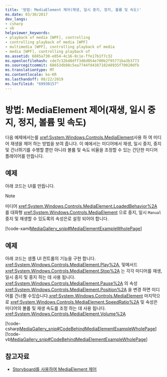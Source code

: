```yaml
---
title: '방법: MediaElement 제어(재생, 일시 중지, 정지, 볼륨 및 속도)'
ms.date: 03/30/2017
dev_langs:
- csharp
- vb
helpviewer_keywords:
- playback of media [WPF], controlling
- controlling playback of media [WPF]
- multimedia [WPF], controlling playback of media
- media [WPF], controlling playback of
ms.assetid: 6885a730-e054-4c16-8c1e-ffe17b1f7c32
ms.openlocfilehash: cde7c32b48dff3d6d054e700b2f95771ba3b3773
ms.sourcegitcommit: 68653db98c5ea7744fd438710248935f70020dfb
ms.translationtype: MT
ms.contentlocale: ko-KR
ms.lasthandoff: 08/22/2019
ms.locfileid: "69930157"
---
```

# <a name="how-to-control-a-mediaelement-play-pause-stop-volume-and-speed"></a>방법: MediaElement 제어(재생, 일시 중지, 정지, 볼륨 및 속도)
다음 예제에서는를 <xref:System.Windows.Controls.MediaElement>사용 하 여 미디어 재생을 제어 하는 방법을 보여 줍니다. 이 예에서는 미디어에서 재생, 일시 중지, 중지 및 건너뛰기를 수행할 뿐만 아니라 볼륨 및 속도 비율을 조정할 수 있는 간단한 미디어 플레이어를 만듭니다.  
  
## <a name="example"></a>예제  
 아래 코드는 UI를 만듭니다.  
  
> [!NOTE]
> 미디어 <xref:System.Windows.Controls.MediaElement.LoadedBehavior%2A> 를 대화형 <xref:System.Windows.Controls.MediaElement> 으로 중지, 일시 `Manual` 중지 및 재생할 수 있도록의 속성은로 설정 되어야 합니다.  
  
 [!code-xaml[MediaGallery_snip#MediaElementExampleWholePage](~/samples/snippets/visualbasic/VS_Snippets_Wpf/MediaGallery_snip/VB/MediaElementExample.xaml#mediaelementexamplewholepage)]  
  
## <a name="example"></a>예제  
 아래 코드는 샘플 UI 컨트롤의 기능을 구현 합니다. <xref:System.Windows.Controls.MediaElement.Play%2A>, 및메서드<xref:System.Windows.Controls.MediaElement.Stop%2A> 는 각각 미디어를 재생, 일시 중지 및 중지 하는 데 사용 됩니다. <xref:System.Windows.Controls.MediaElement.Pause%2A> 의 속성 <xref:System.Windows.Controls.MediaElement.Position%2A> 을 변경 하면 미디어를 건너뛸 수있습니다.<xref:System.Windows.Controls.MediaElement> 마지막으로 <xref:System.Windows.Controls.MediaElement.SpeedRatio%2A> 및 속성은 미디어의 볼륨 및 재생 속도를 조정 하는 데 사용 됩니다. <xref:System.Windows.Controls.MediaElement.Volume%2A>  
  
 [!code-csharp[MediaGallery_snip#CodeBehindMediaElementExampleWholePage](~/samples/snippets/csharp/VS_Snippets_Wpf/MediaGallery_snip/CSharp/MediaElementExample.xaml.cs#codebehindmediaelementexamplewholepage)]
 [!code-vb[MediaGallery_snip#CodeBehindMediaElementExampleWholePage](~/samples/snippets/visualbasic/VS_Snippets_Wpf/MediaGallery_snip/VB/MediaElementExample.xaml.vb#codebehindmediaelementexamplewholepage)]  
  
## <a name="see-also"></a>참고자료

- [Storyboard를 사용하여 MediaElement 제어](how-to-control-a-mediaelement-by-using-a-storyboard.md)

